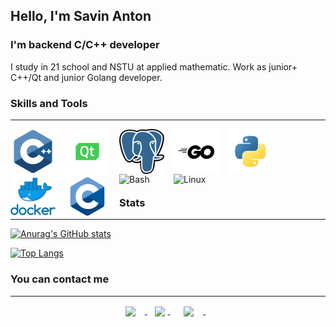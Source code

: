 ## Hello, I'm Savin Anton

### I'm backend C/C++ developer

I study in 21 school and NSTU at applied mathematic. Work as junior+ C++/Qt and junior Golang developer.

### Skills and Tools

---
<img align="left" alt="C++" width="72px" style="margin-right:15px" src="https://raw.githubusercontent.com/github/explore/180320cffc25f4ed1bbdfd33d4db3a66eeeeb358/topics/cpp/cpp.png" />

<img align="left" alt="Qt" width="72px" style="margin-right:15px" src="https://raw.githubusercontent.com/github/explore/80688e429a7d4ef2fca1e82350fe8e3517d3494d/topics/qt/qt.png" />

<img align="left" alt="PostgreSQL" width="72px" style="margin-right:15px" src="https://raw.githubusercontent.com/github/explore/80688e429a7d4ef2fca1e82350fe8e3517d3494d/topics/postgresql/postgresql.png" />

<img align="left" alt="Go" width="72px" style="margin-right:15px" src="https://raw.githubusercontent.com/github/explore/80688e429a7d4ef2fca1e82350fe8e3517d3494d/topics/go/go.png" />

<img align="left" alt="Go" width="72px" style="margin-right:15px" src="https://raw.githubusercontent.com/github/explore/80688e429a7d4ef2fca1e82350fe8e3517d3494d/topics/python/python.png" />

<img align="left" alt="Docker" width="72px" style="margin-right:15px" src="https://raw.githubusercontent.com/github/explore/80688e429a7d4ef2fca1e82350fe8e3517d3494d/topics/docker/docker.png" />

<img align="left" alt="C" width="72px" style="margin-right:15px" src="https://raw.githubusercontent.com/github/explore/f3e22f0dca2be955676bc70d6214b95b13354ee8/topics/c/c.png" />

<img align="left" alt="Bash" width="72px" style="margin-right:15px" src="https://upload.wikimedia.org/wikipedia/commons/thumb/4/4b/Bash_Logo_Colored.svg/1200px-Bash_Logo_Colored.svg.png" />

<img align="left" alt="Linux" width="72px" style="margin-right:15px" src="https://upload.wikimedia.org/wikipedia/commons/thumb/3/35/Tux.svg/640px-Tux.svg.png" />

<br />
<br />
<br />
<br />
<br />  

### Stats  

---
[![Anurag's GitHub stats](https://github-readme-stats.vercel.app/api?username=sav1nbrave4code)](https://github.com/anuraghazra/github-readme-stats)

[![Top Langs](https://github-readme-stats.vercel.app/api/top-langs/?username=sav1nbrave4code)](https://github.com/anuraghazra/github-readme-stats)



### You can contact me

---

<p align="center">
   <a href="https://vk.com/asav1n">
    <img align="center" style="margin-right:15px" src="https://upload.wikimedia.org/wikipedia/commons/thumb/2/21/VK.com-logo.svg/2048px-VK.com-logo.svg.png" width="50px" />
  </a>
  &nbsp;&nbsp;
  <a href="https://t.me/sav1n_type" target="_blank" style='margin-right:10px'>
    <img align="center" style="margin-right:5px" src="https://upload.wikimedia.org/wikipedia/commons/thumb/8/83/Telegram_2019_Logo.svg/512px-Telegram_2019_Logo.svg.png" width="50px" />
  </a>
  &nbsp;&nbsp;
    <a href="mailto:va.sav1n1a2b3c@gmail.com" target="_blank" >
    <img align="center" style="margin-right:15px" src="https://upload.wikimedia.org/wikipedia/commons/thumb/7/7e/Gmail_icon_%282020%29.svg/800px-Gmail_icon_%282020%29.svg.png" width="50px" />
  </a>
  &nbsp;&nbsp;
</p>
